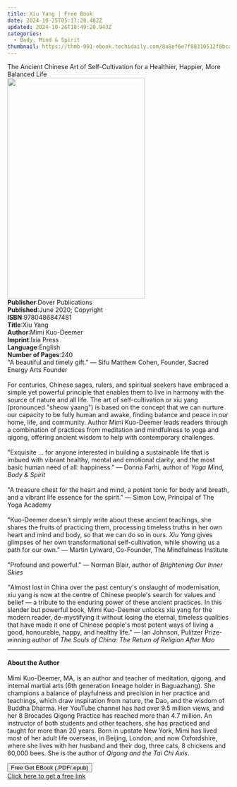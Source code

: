 ```yaml
---
title: Xiu Yang | Free Book
date: 2024-10-25T05:17:28.482Z
updated: 2024-10-26T18:49:20.943Z
categories:
  - Body, Mind & Spirit
thumbnail: https://thmb-001-ebook.techidaily.com/8a8ef6e7f88310512f8bcae78b0f7b578d97ad6df8de75b28c7b56dd47968db7.jpg
---
```

<main id="book-container">
  <div class="flex flex-col">
    <div class="book-brief flex-1 py-6 px-4 sm:p-6 md:py-10 md:px-8">
      <!-- brief-->
      <div class="book-brief-main">
        The Ancient Chinese Art of Self-Cultivation for a Healthier, Happier,
        More Balanced Life
      </div>
    </div>
    <div
      class="book-meta-info flex-1 grid gap-4 col-start-1 col-end-3 row-start-1 sm:mb-6 sm:grid-cols-4 lg:gap-6 lg:col-start-2 lg:row-end-6 lg:row-span-6 lg:mb-0"
    >
      <div
        class="book-meta-info-left place-content-center mt-4 p-4 text-sm leading-6 col-start-2 col-span-2 dark:text-slate-400"
      >
        <img
          class="w-full h-500 object-cover rounded-lg sm:h-255 sm:col-span-2 lg:col-span-full"
          src="https://img-001-ebook.techidaily.com/b6381914a1fed76829fa286f70ad06ed7adc8227e51e4bb1077b5d7606f23227.jpg"
          alt=""
          width="312"
          height="500"
        />
      </div>
      <div
        class="book-meta-info-right mt-2 col-start-1 row-start-2 col-span-3 self-center"
      >
        <!-- meta data  -->
        <div class="flex flex-col px-4 md:px-8">
          <div class="flex-1">
            <strong>Publisher</strong>:<span class="px-2"
              >Dover Publications</span
            >
          </div>
          <div class="flex-1">
            <strong>Published</strong>:<span class="px-2"
              >June 2020; Copyright</span
            >
          </div>
          <div class="flex-1">
            <strong>ISBN</strong>:<span class="px-2">9780486847481</span>
          </div>
          <div class="flex-1">
            <strong>Title</strong>:<span class="px-2">Xiu Yang</span>
          </div>
          <div class="flex-1">
            <strong>Author</strong>:<span class="px-2">Mimi Kuo-Deemer</span>
          </div>
          <div class="flex-1">
            <strong>Imprint</strong>:<span class="px-2">Ixia Press</span>
          </div>
          <div class="flex-1">
            <strong>Language</strong>:<span class="px-2">English</span>
          </div>
          <div class="flex-1">
            <strong>Number of Pages</strong>:<span class="px-2">240</span>
          </div>
        </div>
      </div>
    </div>
    <div class="book-description flex-1 py-6 px-4 sm:p-6 md:py-10 md:px-8">
      <div class="book-description-main">
        <div accordion-content="" id="description">
          "A beautiful and timely gift." — Sifu Matthew Cohen, Founder, Sacred
          Energy Arts Founder<br /><br />
          For centuries, Chinese sages, rulers, and spiritual seekers have
          embraced a simple yet powerful principle that enables them to live in
          harmony with the source of nature and all life. The art of
          self-cultivation or xiu yang (pronounced "sheow yaang") is based on
          the concept that we can nurture our capacity to be fully human and
          awake, finding balance and peace in our home, life, and community.
          Author Mimi Kuo-Deemer leads readers through a combination of
          practices from meditation and mindfulness to yoga and qigong, offering
          ancient wisdom to help with contemporary challenges.<br /><br />
          "Exquisite ... for anyone interested in building a sustainable life
          that is imbued with vibrant healthy, mental and emotional clarity, and
          the most basic human need of all: happiness." — Donna Farhi, author
          of&nbsp;<i>Yoga Mind, Body &amp; Spirit</i><br /><br />
          "A treasure chest for the heart and mind, a potent tonic for body and
          breath, and a vibrant life essence for the spirit." — Simon Low,
          Principal of The Yoga Academy<br /><br />
          "Kuo-Deemer doesn't simply write about these ancient teachings, she
          shares the fruits of practicing them, processing timeless truths in
          her own heart and mind and body, so that we can do so in ours.
          <i>Xiu Yang</i> gives glimpses of her own transformational
          self-cultivation, while showing us a path for our own." — Martin
          Lylward, Co-Founder, The Mindfulness Institute<br /><br />
          "Profound and powerful." — Norman Blair, author of&nbsp;<i
            >Brightening Our Inner Skies</i
          ><br /><br /><i>"</i>Almost lost in China over the past century's
          onslaught of modernisation, xiu yang is now at the centre of Chinese
          people's search for values and belief — a tribute to the enduring
          power of these ancient practices. In this slender but powerful book,
          Mimi Kuo-Deemer unlocks xiu yang for the modern reader, de-mystifying
          it without losing the eternal, timeless qualities that have made it
          one of Chinese people's most potent ways of living a good, honourable,
          happy, and healthy life." — Ian Johnson, Pulitzer Prize-winning author
          of<i>&nbsp;The Souls of China: The Return of Religion After Mao</i>
        </div>
        <div class="accordion-fader"></div>
      </div>
    </div>
    <div class="book-excerpts flex-1 py-6 px-4 sm:p-6 md:py-10 md:px-8">
      <!-- excerpts-->
      <div class="book-excerpts-main">
        <hr />
        <h4 class="placeholder placeholder-heading">
          <span>About the Author</span>
        </h4>
        <p>
          Mimi Kuo-Deemer, MA, is an author and teacher of&nbsp;meditation,
          qigong, and internal martial arts (6th generation lineage holder in
          Baguazhang).&nbsp;She champions a balance of playfulness and precision
          in her practice and teachings, which draw inspiration from nature, the
          Dao, and the wisdom of Buddha Dharma.&nbsp;Her YouTube channel has had
          over 9.5 million views, and her 8 Brocades Qigong Practice has reached
          more than 4.7 million. An instructor of both students and other
          teachers, she has practiced and taught for more than 20
          years.&nbsp;Born in upstate New York, Mimi has lived most of her adult
          life overseas, in Beijing, London, and now Oxfordshire, where she
          lives with her husband and their dog, three cats, 8 chickens and
          60,000 bees. She is the author of <i>Qigong and the Tai Chi Axis</i>.
        </p>
      </div>
    </div>
    <div
      class="book-about-author flex-1 py-6 px-4 sm:p-6 md:py-10 md:px-8"
    ></div>
    <div class="book-free-get flex-1 py-6 px-4 sm:p-6 md:py-10 md:px-8">
      <button
        id="btn-free-get"
        class="bg-blue-500 hover:bg-blue-700 text-white font-bold py-2 px-4 rounded"
      >
        Free Get EBook (.PDF/.epub)
      </button>
      <div id="countdown-display" class="px-2 text-lg mt-2"></div>
      <a
        id="free-link"
        class="hidden bg-blue-500 hover:bg-blue-700 text-white font-bold py-2 px-4 rounded"
        href="https://www.ebooks.com/en-us/book/210052920/xiu-yang/mimi-kuo-deemer/"
        target="_blank"
        >Click here to get a free link</a
      >
    </div>
    <script>
      let countdownTime = 0;
      let countdownInterval = null;
      document
        .getElementById('btn-free-get')
        .addEventListener('click', startCountdown);
      function startCountdown() {
        countdownTime = new Date().getTime() + 60000 * 3;
        countdownInterval = setInterval(updateCountdown, 1000);
        document.getElementById('btn-free-get').disabled = true;
        document
          .getElementById('btn-free-get')
          .classList.add('bg-gray-500', 'cursor-not-allowed');
      }
      function updateCountdown() {
        let currentTime = new Date().getTime();
        let timeLeft = countdownTime - currentTime;
        let secondsLeft = Math.floor(timeLeft / 1000);
        document.getElementById('countdown-display').innerHTML =
          `Remaining time: ${secondsLeft} seconds.`;
        if (secondsLeft <= 0) {
          clearInterval(countdownInterval);
          document.getElementById('btn-free-get').classList.add('hidden');
          document.getElementById('free-link').classList.remove('hidden');
          document.getElementById('countdown-display').innerHTML = '';
        }
      }
    </script>
  </div>
</main>

<ins class="adsbygoogle"
      style="display:block"
      data-ad-client="ca-pub-7571918770474297"
      data-ad-slot="8358498916"
      data-ad-format="auto"
      data-full-width-responsive="true"></ins>
    